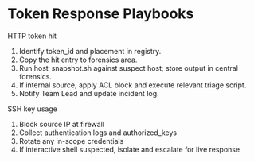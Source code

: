 # Token Response Playbooks

HTTP token hit
1. Identify token_id and placement in registry.
2. Copy the hit entry to forensics area.
3. Run host_snapshot.sh against suspect host; store output in central forensics.
4. If internal source, apply ACL block and execute relevant triage script.
5. Notify Team Lead and update incident log.

SSH key usage
1. Block source IP at firewall
2. Collect authentication logs and authorized_keys
3. Rotate any in-scope credentials
4. If interactive shell suspected, isolate and escalate for live response
